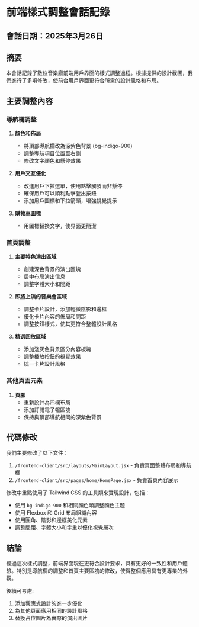 # 前端樣式調整會話記錄

## 會話日期：2025年3月26日

## 摘要

本會話記錄了數位音樂廳前端用戶界面的樣式調整過程。根據提供的設計截圖，我們進行了多項修改，使前台用戶界面更符合所需的設計風格和布局。

## 主要調整內容

### 導航欄調整

1. **顏色和佈局**
   - 將頂部導航欄改為深紫色背景 (bg-indigo-900)
   - 調整導航項目位置至右側
   - 修改文字顏色和懸停效果

2. **用戶交互優化**
   - 改進用戶下拉選單，使用點擊觸發而非懸停
   - 確保用戶可以順利點擊登出按鈕
   - 添加用戶圖標和下拉箭頭，增強視覺提示

3. **購物車圖標**
   - 用圖標替換文字，使界面更簡潔

### 首頁調整

1. **主要特色演出區域**
   - 創建深色背景的演出區塊
   - 居中布局演出信息
   - 調整字體大小和間距

2. **即將上演的音樂會區域**
   - 調整卡片設計，添加輕微陰影和邊框
   - 優化卡片內容的佈局和間距
   - 調整按鈕樣式，使其更符合整體設計風格

3. **精選回放區域**
   - 添加淺灰色背景區分內容板塊
   - 調整播放按鈕的視覺效果
   - 統一卡片設計風格

### 其他頁面元素

1. **頁腳**
   - 重新設計為四欄布局
   - 添加訂閱電子報區塊
   - 保持與頂部導航相同的深紫色背景

## 代碼修改

我們主要修改了以下文件：

1. `/frontend-client/src/layouts/MainLayout.jsx` - 負責頁面整體布局和導航欄
2. `/frontend-client/src/pages/home/HomePage.jsx` - 負責首頁內容展示

修改中重點使用了 Tailwind CSS 的工具類來實現設計，包括：

- 使用 `bg-indigo-900` 和相關顏色類調整顏色主題
- 使用 Flexbox 和 Grid 布局組織內容
- 使用圓角、陰影和邊框美化元素
- 調整間距、字體大小和字重以優化視覺層次

## 結論

經過這次樣式調整，前端界面現在更符合設計要求，具有更好的一致性和用戶體驗。特別是導航欄的調整和首頁主要區塊的修改，使得整個應用具有更專業的外觀。

後續可考慮:
1. 添加響應式設計的進一步優化
2. 為其他頁面應用相同的設計風格
3. 替換占位圖片為實際的演出圖片
